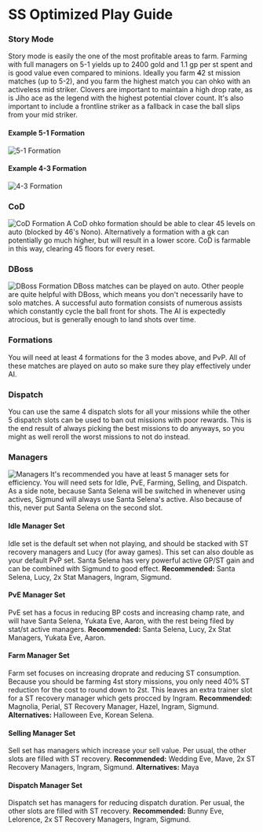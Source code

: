 SS Optimized Play Guide
=======================

### Story Mode
Story mode is easily the one of the most profitable areas to farm.
Farming with full managers on 5-1 yields up to 2400 gold and 1.1 gp per st spent and is good value even compared to minions.
Ideally you farm ~~4~~2 st mission matches (up to 5-2), and you farm the highest match you can ohko with an activeless mid striker.
Clovers are important to maintain a high drop rate, as is Jiho ace as the legend with the highest potential clover count.
It's also important to include a frontline striker as a fallback in case the ball slips from your mid striker.
#### Example 5-1 Formation
![5-1 Formation](https://github.com/horologix/ssminmax/blob/master/img/formation5-1.png)
#### Example 4-3 Formation
![4-3 Formation](https://github.com/horologix/ssminmax/blob/master/img/formation4-3.png)

### CoD
![CoD Formation](https://github.com/horologix/ssminmax/blob/master/img/formationcod.png)
A CoD ohko formation should be able to clear 45 levels on auto (blocked by 46's Nono).
Alternatively a formation with a gk can potentially go much higher, but will result in a lower score.
CoD is farmable in this way, clearing 45 floors for every reset.

### DBoss
![DBoss Formation](https://github.com/horologix/ssminmax/blob/master/img/formationdboss.png)
DBoss matches can be played on auto.
Other people are quite helpful with DBoss, which means you don't necessarily have to solo matches.
A successful auto formation consists of numerous assists which constantly cycle the ball front for shots.
The AI is expectedly atrocious, but is generally enough to land shots over time.

### Formations
You will need at least 4 formations for the 3 modes above, and PvP.
All of these matches are played on auto so make sure they play effectively under AI.

### Dispatch
You can use the same 4 dispatch slots for all your missions while the other 5 dispatch slots can be used to ban out missions with poor rewards.
This is the end result of always picking the best missions to do anyways, so you might as well reroll the worst missions to not do instead.

### Managers
![Managers](https://github.com/horologix/ssminmax/blob/master/img/managersets.png)
It's recommended you have at least 5 manager sets for efficiency.
You will need sets for Idle, PvE, Farming, Selling, and Dispatch.
As a side note, because Santa Selena will be switched in whenever using actives, Sigmund will always use Santa Selena's active.
Also because of this, never put Santa Selena on the second slot.
#### Idle Manager Set
Idle set is the default set when not playing, and should be stacked with ST recovery managers and Lucy (for away games).
This set can also double as your default PvP set.
Santa Selena has very powerful active GP/ST gain and can be combined with Sigmund to good effect.
__Recommended:__ Santa Selena, Lucy, 2x Stat Managers, Ingram, Sigmund.
#### PvE Manager Set
PvE set has a focus in reducing BP costs and increasing champ rate, and will have Santa Selena, Yukata Eve, Aaron, with the rest being filed by stat/st active managers.
__Recommended:__ Santa Selena, Lucy, 2x Stat Managers, Yukata Eve, Aaron.
#### Farm Manager Set
Farm set focuses on increasing droprate and reducing ST consumption.
Because you should be farming 4st story missions, you only need 40% ST reduction for the cost to round down to 2st.
This leaves an extra trainer slot for a ST recovery manager which gets procced by Ingram.
__Recommended:__ Magnolia, Perial, ST Recovery Manager, Hazel, Ingram, Sigmund. __Alternatives:__ Halloween Eve, Korean Selena.
#### Selling Manager Set
Sell set has managers which increase your sell value. Per usual, the other slots are filled with ST recovery.
__Recommended:__ Wedding Eve, Mave, 2x ST Recovery Managers, Ingram, Sigmund. __Alternatives:__ Maya
#### Dispatch Manager Set
Dispatch set has managers for reducing dispatch duration. Per usual, the other slots are filled with ST recovery.
__Recommended:__ Bunny Eve, Lelorence, 2x ST Recovery Managers, Ingram, Sigmund.